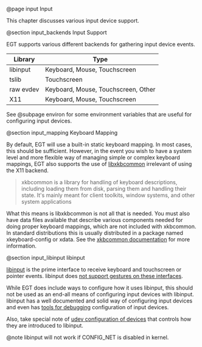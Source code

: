  @page input Input

This chapter discusses various input device support.

@section input_backends Input Support

EGT supports various different backends for gathering input device events.

Library          | Type
---------------- | -----------------------------------
libinput         | Keyboard, Mouse, Touchscreen
tslib            | Touchscreen
raw evdev        | Keyboard, Mouse, Touchscreen, Other
X11              | Keyboard, Mouse, Touchscreen


See @subpage environ for some environment variables that are useful for configuring
input devices.

@section input_mapping Keyboard Mapping

By default, EGT will use a built-in static keyboard mapping.  In most cases, this
should be sufficient.  However, in the event you wish to have a system level and
more flexible way of managing simple or complex keyboard mappings, EGT also
supports the use of [libxkbcommon](https://xkbcommon.org/) irrelevant of using
the X11 backend.

> xkbcommon is a library for handling of keyboard descriptions, including
> loading them from disk, parsing them and handling their state. It's mainly
> meant for client toolkits, window systems, and other system applications

What this means is libxkbcommon is not all that is needed.  You must also have
data files available that describe various components needed for doing proper
keyboard mappings, which are not included with xkbcommon.  In standard
distributions this is usually distributed in a package named xkeyboard-config or
xdata.  See the [xkbcommon documentation](https://xkbcommon.org/doc/current/)
for more information.

@section input_libinput libinput

[libinput](https://www.freedesktop.org/wiki/Software/libinput/) is the prime
interface to receive keyboard and touchscreen or pointer
events.  libinput does [not support gestures on these interfaces](https://wayland.freedesktop.org/libinput/doc/1.14.1/gestures.html#gestures-touchscreens).

While EGT does include ways to configure how it uses libinput, this should not
be used as an end-all means of configuring input devices with libinput. libinput
has a well documented and solid way of configuring input devices and even has
[tools for debugging](https://wayland.freedesktop.org/libinput/doc/1.14.1/tools.html#libinput-list-devices)
configuration of input devices.

Also, take special note of [udev configuration of devices](https://wayland.freedesktop.org/libinput/doc/latest/device-configuration-via-udev.html#)
that controls how they are introduced to libinput.

@note libinput will not work if CONFIG_NET is disabled in kernel.
